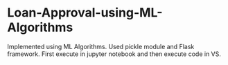 # Loan-Approval-using-ML-Algorithms

Implemented using ML Algorithms.
Used pickle module and Flask framework.
First execute in jupyter notebook and then execute code in VS.
